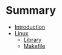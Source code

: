 # Summary

* [Introduction](README.md)
* [Linux](linux.md)
   * [Library](library.md)
   * [Makefile](makefile.md)

